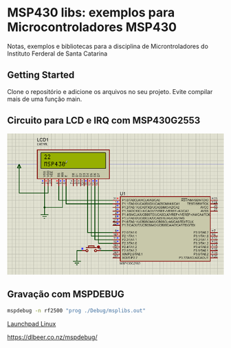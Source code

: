 # MSP430 libs: exemplos para Microcontroladores MSP430

Notas, exemplos e bibliotecas para a disciplina de Microntroladores do Instituto Ferderal de Santa Catarina

## Getting Started

Clone o repositório e adicione os arquivos no seu projeto. Evite compilar mais de uma função main.

## Circuito para LCD e IRQ com MSP430G2553


![Proteus e IRQ externo](./figuras/display_irq.png)


## Gravação com MSPDEBUG

```bash
mspdebug -n rf2500 "prog ./Debug/msplibs.out"
```

[Launchpad Linux](https://hackaday.com/2010/08/11/how-to-launchpad-programming-with-linux/)


https://dlbeer.co.nz/mspdebug/
